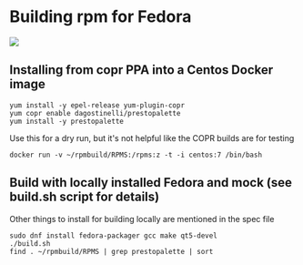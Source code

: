# Building rpm for Fedora

<a href="https://copr.fedorainfracloud.org/coprs/dagostinelli/prestopalette/package/prestopalette/"><img src="https://copr.fedorainfracloud.org/coprs/dagostinelli/prestopalette/package/prestopalette/status_image/last_build.png" /></a>

## Installing from copr PPA into a Centos Docker image
```
yum install -y epel-release yum-plugin-copr
yum copr enable dagostinelli/prestopalette 
yum install -y prestopalette
```

Use this for a dry run, but it's not helpful like the COPR builds are for testing

`docker run -v ~/rpmbuild/RPMS:/rpms:z -t -i centos:7 /bin/bash`

## Build with locally installed Fedora and mock (see build.sh script for details)

Other things to install for building locally are mentioned in the spec file

```
sudo dnf install fedora-packager gcc make qt5-devel
./build.sh
find . ~/rpmbuild/RPMS | grep prestopalette | sort
```
